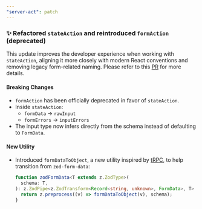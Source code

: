 ```yaml
---
"server-act": patch
---
```


### ✨ Refactored `stateAction` and reintroduced `formAction` (deprecated)

This update improves the developer experience when working with `stateAction`, aligning it more closely with modern React conventions and removing legacy form-related naming. Please refer to this [PR](https://github.com/chungweileong94/server-act/pull/47) for more details.

#### Breaking Changes

- `formAction` has been officially deprecated in favor of `stateAction`.
- Inside `stateAction`:
  - `formData` → `rawInput`
  - `formErrors` → `inputErrors`
- The input type now infers directly from the schema instead of defaulting to `FormData`.

#### New Utility

- Introduced `formDataToObject`, a new utility inspired by [tRPC](https://trpc.io), to help transition from `zod-form-data`:
  ```ts
  function zodFormData<T extends z.ZodType>(
    schema: T,
  ): z.ZodPipe<z.ZodTransform<Record<string, unknown>, FormData>, T> {
    return z.preprocess((v) => formDataToObject(v), schema);
  }
